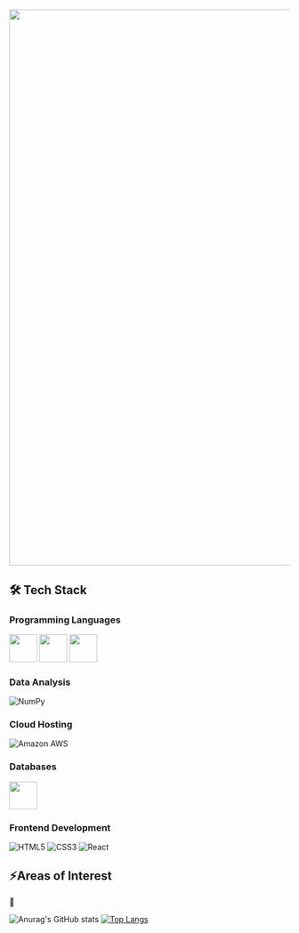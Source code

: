 # <img src="https://github.com/DeeHawk/TIS.io/blob/master/hawk.gif.gif" width="1000"/> 

 
## 🛠 Tech Stack 

### Programming Languages


<img src=https://cdn-icons-png.flaticon.com/512/7531/7531782.png width="50"/> <img src=https://user-images.githubusercontent.com/26994982/228696321-32999e86-0ceb-4131-8f6a-10dcf5b6be5d.png width="50"/> <img src=https://cdn-icons-png.flaticon.com/512/2535/2535543.png width="50"/>



### Data Analysis

![NumPy](https://img.shields.io/badge/Numpy-777BB4?style=for-the-badge&logo=numpy&logoColor=white)


### Cloud Hosting

![Amazon AWS](https://img.shields.io/badge/Amazon_AWS-FF9900?style=for-the-badge&logo=amazonaws&logoColor=white)


### Databases
<img src=https://cdn-icons-png.flaticon.com/512/4492/4492311.png width="50"/>


### Frontend Development

![HTML5](https://img.shields.io/badge/HTML5-E34F26?style=for-the-badge&logo=html5&logoColor=white)
![CSS3](https://img.shields.io/badge/CSS3-1572B6?style=for-the-badge&logo=css3&logoColor=white)
![React](https://img.shields.io/badge/React-20232A?style=for-the-badge&logo=react&logoColor=61DAFB)


## ⚡Areas of Interest


🌟 



![Anurag's GitHub stats](https://github-readme-stats.vercel.app/api?username=deehawk&show_icons=true&theme=radical)
[![Top Langs](https://github-readme-stats.vercel.app/api/top-langs/?username=anuraghazra&hide_progress=true)](https://github.com/anuraghazra/github-readme-stats)
